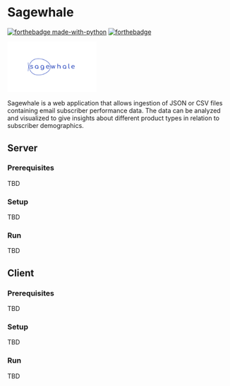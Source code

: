 # Sagewhale

[![forthebadge made-with-python](http://ForTheBadge.com/images/badges/made-with-python.svg)](https://www.python.org/) [![forthebadge](https://forthebadge.com/images/badges/made-with-typescript.svg)](https://forthebadge.com)

<img src="./static/sagewhale-logo.svg" width=40% height=40%>

Sagewhale is a web application that allows ingestion of JSON or CSV files containing email subscriber performance data. The data can be analyzed and visualized to give insights about different product types in relation to subscriber demographics.

## Server

### Prerequisites

TBD

### Setup

TBD

### Run

TBD

## Client

### Prerequisites

TBD

### Setup

TBD

### Run

TBD
